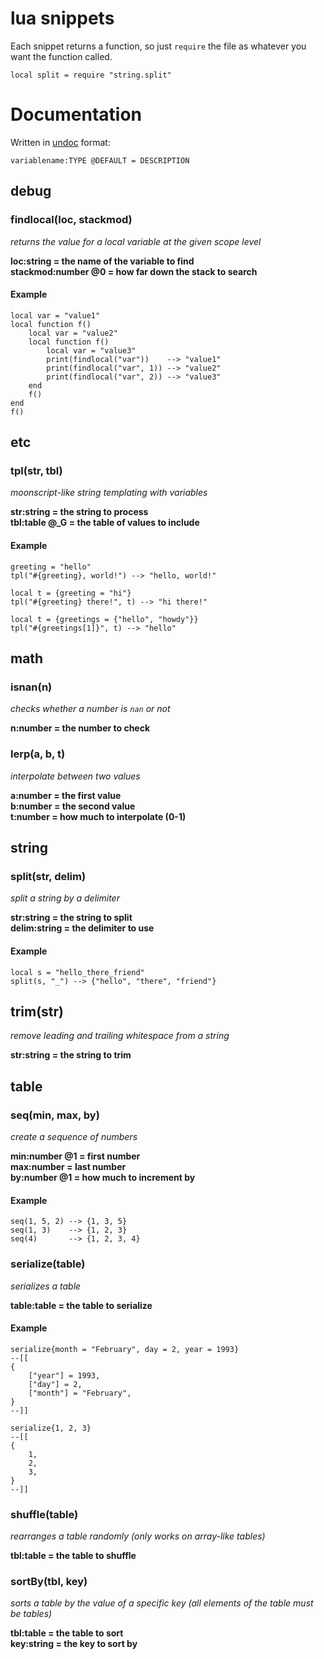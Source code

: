 # lua snippets

Each snippet returns a function, so just `require` the file as whatever you want the function called.

	local split = require "string.split"

# Documentation

Written in [undoc](https://github.com/jonstoler/undoc) format:

	variablename:TYPE @DEFAULT = DESCRIPTION

## debug

### findlocal(loc, stackmod)

*returns the value for a local variable at the given scope level*

**loc:string = the name of the variable to find**  
**stackmod:number @0 = how far down the stack to search**

#### Example

	local var = "value1"
	local function f()
		local var = "value2"
		local function f()
			local var = "value3"
			print(findlocal("var"))    --> "value1"
			print(findlocal("var", 1)) --> "value2"
			print(findlocal("var", 2)) --> "value3"
		end
		f()
	end
	f()

## etc

### tpl(str, tbl)

*moonscript-like string templating with variables*

**str:string = the string to process**  
**tbl:table @_G = the table of values to include**

#### Example

	greeting = "hello"
	tpl("#{greeting}, world!") --> "hello, world!"

	local t = {greeting = "hi"}
	tpl("#{greeting} there!", t) --> "hi there!"

	local t = {greetings = {"hello", "howdy"}}
	tpl("#{greetings[1]}", t) --> "hello"

## math

### isnan(n)

*checks whether a number is `nan` or not*

**n:number = the number to check**

### lerp(a, b, t)

*interpolate between two values*

**a:number = the first value**  
**b:number = the second value**  
**t:number = how much to interpolate (0-1)**

## string

### split(str, delim)

*split a string by a delimiter*

**str:string = the string to split**  
**delim:string = the delimiter to use**

#### Example

	local s = "hello_there_friend"
	split(s, "_") --> {"hello", "there", "friend"}

## trim(str)

*remove leading and trailing whitespace from a string*

**str:string = the string to trim**

## table

### seq(min, max, by)

*create a sequence of numbers*

**min:number @1 = first number**  
**max:number = last number**  
**by:number @1 = how much to increment by**

#### Example

	seq(1, 5, 2) --> {1, 3, 5}
	seq(1, 3)    --> {1, 2, 3}
	seq(4)       --> {1, 2, 3, 4}

### serialize(table)

*serializes a table*

**table:table = the table to serialize**

#### Example

	serialize{month = "February", day = 2, year = 1993}
	--[[
	{
		["year"] = 1993,
		["day"] = 2,
		["month"] = "February",
	}
	--]]

	serialize{1, 2, 3}
	--[[
	{
		1,
		2,
		3,
	}
	--]]

### shuffle(table)

*rearranges a table randomly (only works on array-like tables)*

**tbl:table = the table to shuffle**

### sortBy(tbl, key)

*sorts a table by the value of a specific key (all elements of the table must be tables)*

**tbl:table = the table to sort**  
**key:string = the key to sort by**
